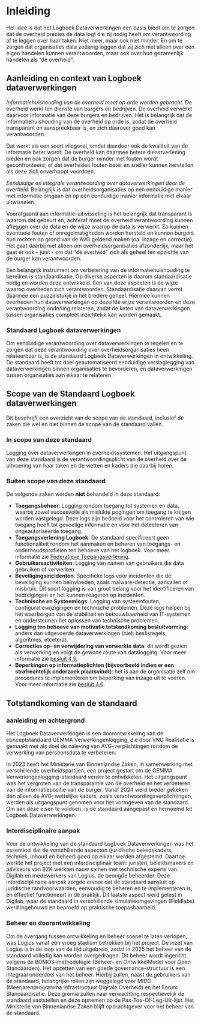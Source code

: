 # Inleiding

Het idee is dat het Logboek Dataverwerkingen een basis biedt om te zorgen dat de overheid precies de data logt die zij nodig heeft om verantwoording af te leggen over haar taken. Niet meer, maar ook niet minder. En om te zorgen dat organisaties data zodanig loggen dat zij zich niet alleen over een eigen handelen kunnen verantwoorden, maar ook over hun gezamenlijk handelen als “de overheid”.

## Aanleiding en context van Logboek dataverwerkingen

*Informatiehuishouding van de overheid moet op orde worden gebracht.* De overheid werkt ten dienste van burgers en bedrijven. De overheid verwerkt daarvoor informatie van deze burgers en bedrijven. Het is belangrijk dat de informatiehuishouding van de overheid op orde is, zodat de overheid transparant en aanspreekbaar is, en zich daarover goed kan verantwoorden.

Dat werkt als een soort vliegwiel, omdat daardoor ook de kwaliteit van de informatie beter wordt. De overheid kan daarmee betere dienstverlening bieden en ook zorgen dat de burger minder met fouten wordt geconfronteerd, of dat overheden fouten beter en sneller kunnen herstellen als deze zich onverhoopt voordoen.

*Eenduidige en integrale verantwoording over dataverwerkingen door de overheid.* Belangrijk is dat overheidsorganisaties op een eenduidige manier met informatie omgaan en op een eenduidige manier informatie met elkaar uitwisselen.

Voorafgaand aan informatie-uitwisseling is het belangrijk dat transparant is waarom dat gebeurt en, achteraf moet de overheid verantwoording kunnen afleggen over de data en de wijze waarop de data is verwerkt. Zo kunnen eventuele fouten of onregelmatigheden worden hersteld en kunnen burgers hun rechten op grond van de AVG geldend maken (oa. inzage en correctie). Het gaat daarbij niet alleen om overheidsorganisaties afzonderlijk, maar het gaat er ook – juist - om dat “dé overheid” zich als geheel ten opzichte van de burger kan verantwoorden.

Een belangrijk instrument om verbetering van de informatiehuishouding te bereiken is standaardisatie. Op diverse aspecten is daarom standaardisatie nodig en worden deze ontwikkeld. Een van deze aspecten is de wijze waarop overheden zich verantwoorden. Standaardisatie daarvan vormt daarmee een puzzelstukje in het bredere geheel. Hiermee kunnen overheden hun dataverwerkingen op dezelfde wijze verantwoorden en deze verantwoording onderling relateren, zodat de keten van dataverwerkingen tussen organisaties compleet inzichtelijk kan worden gemaakt.

### Standaard Logboek dataverwerkingen

Om eenduidige verantwoording over dataverwerkingen te regelen en te zorgen dat deze verantwoording over overheidsorganisaties heen relateerbaar is, is de standaard Logboek Dataverwerkingen in ontwikkeling. De standaard heeft tot doel geautomatiseerd eenduidige verslaglegging van dataverwerkingen binnen organisaties te bevorderen, en dataverwerkingen tussen organisaties aan elkaar te relateren.

## Scope van de Standaard Logboek dataverwerkingen

Dit beschrijft een overzicht van de scope van de standaard, inclusief de zaken die wel en niet binnen de scope van de standaard vallen.

### In scope van deze standaard

Logging over dataverwerkingen in overheidssystemen. Het uitgangspunt van deze standaard is de verantwoordingsplicht van de overheid over de uitvoering van haar taken en de wetten en kaders die daarbij horen.

### Buiten scope van deze standaard

De volgende zaken worden **niet** behandeld in deze standaard:

* **Toegangsbeheer**: Logging rondom toegang tot systemen en data, waarbij zowel succesvolle als mislukte pogingen om toegang te krijgen worden vastgelegd. Deze logs zijn bedoeld voor het controleren van wie toegang heeft tot gevoelige informatie en voor het detecteren van ongeautoriseerde toegang.
* **Toegangsverlening Logboek**: De standaard specificeert geen functionaliteit rondom het aanmaken en beheren van toegangs- en onderhoudsprofielen ten behoeve van het logboek. Voor meer informatie zie [Federatieve Toegangsverlening](https://digilab.overheid.nl/projecten/toegangsverleningmethodiek-api/).
* **Gebruikersactiviteiten**: Logging van namen van gebruikers die data gebruiken of verwerken.
* **Beveiligingsincidenten**: Specifieke logs voor incidenten die de beveiliging kunnen beïnvloeden, zoals malware-detectie, aanvallen of misbruik. Dit soort logging is van groot belang voor het identificeren van bedreigingen en het kunnen reageren op incidenten.
* **Technische en Systeemlogs**: Logging van systeemfouten, configuratiewijzigingen en technische problemen. Deze logs helpen bij het waarborgen van de stabiliteit en betrouwbaarheid van IT-systemen en ondersteunen het oplossen van technische problemen.
* **Logging ten behoeve van motivatie totstandkoming besluitvorming**: anders dan uitgevoerde  dataverwerkingen (niet: beslisregels, algoritmes, etcetera).
* **Correcties op- en verwijdering van verwerkte data**: dit wordt gezien als verwerking en volgt de gewone route van datalogging. Voor meer informatie zie [besluit 4.5](https://logius-standaarden.github.io/logboek-dataverwerkingen_Inleiding/#standaard-beschrijft-geen-interface-voor-verwijderen-van-logs).
* **Beperkingen op informatieplichten (bijvoorbeeld indien er een strafrechtelijk onderzoek plaatsvindt)**: het is aan de organisatie zelf om procedures te implementeren om beperking van inzage uit te voeren. Voor meer informatie zie [besluit 4.6](https://logius-standaarden.github.io/logboek-dataverwerkingen_Inleiding/#vertrouwelijkheid-wordt-vastgelegd-per-verwerkingsactiviteit).

## Totstandkoming van de standaard

### aanleiding en achtergrond

Het Logboek Dataverwerkingen is een doorontwikkeling van de conceptstandaard GEMMA Verwerkingenlogging, die door VNG Realisatie is gemaakt met als doel de naleving van AVG-verplichtingen rondom de verwerking van persoonsdata te verbeteren.

In 2023 heeft het Ministerie van Binnenlandse Zaken, in samenwerking met verschillende overheidspartijen, een project gestart om de GEMMA Verwerkingenlogging-standaard verder te ontwikkelen. Het uitgangspunt was het vergroten van de transparantie van de overheid en het verbeteren van de informatiepositie van de burger. Vanaf 2024 werd breder gekeken dan alleen de AVG; wettelijke kaders, zoals verantwoordingsverplichtingen, werden als uitgangspunt genomen voor het vormgeven van de standaard. Om aan deze eisen te voldoen, is de standaard aangepast en hernoemd tot Logboek Dataverwerkingen.

### Interdisciplinaire aanpak

Voor de ontwikkeling van de standaard Logboek Dataverwerkingen was het essentieel dat de verschillende aspecten (juridische beleidskaders, techniek, inhoud en beheer) goed op elkaar werden afgestemd. Daartoe werkte het project met een interdisciplinair team: juristen, beleidsmakers en adviseurs van BZK werkten nauw samen met technische experts van Digilab en medewerkers van Logius, de beoogde beheerder. Deze interdisciplinaire aanpak zorgde ervoor dat de standaard aansluit op juridische randvoorwaarden, eenvoudig te beheren en te implementeren is, én effectief functioneert in de praktijk. Dit laatste aspect werd getest in Digilab, waar de standaard in verschillende simulatieomgevingen (Fieldlabs) werd ingebouwd en beproefd op praktische toepasbaarheid.

### Beheer en doorontwikkeling

Om de overgang tussen ontwikkeling en beheer soepel te laten verlopen, was Logius vanaf een vroeg stadium betrokken bij het project. De inzet van Logius is in de loop van de tijd uitgebreid, zodat in 2025 het beheer van de standaard volledig kan worden overgedragen. Dit beheer wordt ingericht volgens de BOMOS-methodologie (Beheer- en OntwikkelModel voor Open Standaarden). Het opzetten van een goede governance-structuur is een integraal onderdeel van het beheer. Hierbij zullen, naast de gebruikers van de standaard, belangrijke rollen zijn weggelegd voor MIDO (Meerjarenprogramma Infrastructuur Digitale Overheid) en het Forum Standaardisatie. Deze gremia zullen naar verwachting respectievelijk de standaard vaststellen en deze opnemen op de Pas-Toe-Of-Leg-Uit-lijst. Het Ministerie van Binnenlandse Zaken blijft opdrachtgever voor het beheer van de standaard.
